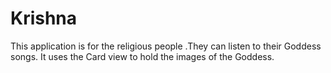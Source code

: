 # Krishna
This application is for the religious people .They can listen to their Goddess songs.
It uses the Card view to hold the images of the Goddess.
